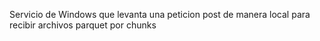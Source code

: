 Servicio de Windows que levanta una peticion post de manera local para recibir archivos parquet por chunks
